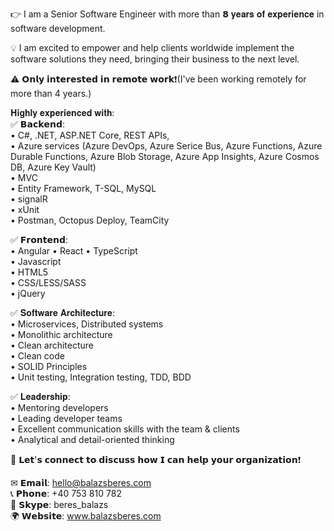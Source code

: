 👉 I am a Senior Software Engineer with more than 𝟴 𝐲𝐞𝐚𝐫𝐬 𝐨𝐟 𝐞𝐱𝐩𝐞𝐫𝐢𝐞𝐧𝐜𝐞 in software development. 

💡 I am excited to empower and help clients worldwide implement the software solutions they need, bringing their business to the next level.

⚠ 𝗢𝗻𝗹𝘆 𝗶𝗻𝘁𝗲𝗿𝗲𝘀𝘁𝗲𝗱 𝗶𝗻 𝗿𝗲𝗺𝗼𝘁𝗲 𝘄𝗼𝗿𝗸❗(I've been working remotely for more than 4 years.)

𝐇𝐢𝐠𝐡𝐥𝐲 𝐞𝐱𝐩𝐞𝐫𝐢𝐞𝐧𝐜𝐞𝐝 𝐰𝐢𝐭𝐡:  
✅ 𝗕𝗮𝗰𝗸𝗲𝗻𝗱:  
• C#, .NET, ASP.NET Core, REST APIs,  
• Azure services (Azure DevOps, Azure Serice Bus, Azure Functions, Azure Durable Functions, Azure Blob Storage, Azure App Insights, Azure Cosmos DB, Azure Key Vault)  
• MVC  
• Entity Framework, T-SQL, MySQL  
• signalR  
• xUnit  
• Postman, Octopus Deploy, TeamCity  

✅ 𝗙𝗿𝗼𝗻𝘁𝗲𝗻𝗱:  
• Angular
• React 
• TypeScript  
• Javascript  
• HTML5  
• CSS/LESS/SASS  
• jQuery  

✅ 𝐒𝐨𝐟𝐭𝐰𝐚𝐫𝐞 𝐀𝐫𝐜𝐡𝐢𝐭𝐞𝐜𝐭𝐮𝐫𝐞:  
• Microservices, Distributed systems   
• Monolithic architecture  
• Clean architecture  
• Clean code  
• SOLID Principles  
• Unit testing, Integration testing, TDD, BDD  

✅ 𝐋𝐞𝐚𝐝𝐞𝐫𝐬𝐡𝐢𝐩:  
• Mentoring developers  
• Leading developer teams  
• Excellent communication skills with the team & clients  
• Analytical and detail-oriented thinking  

🤝 𝗟𝗲𝘁'𝘀 𝗰𝗼𝗻𝗻𝗲𝗰𝘁 𝘁𝗼 𝗱𝗶𝘀𝗰𝘂𝘀𝘀 𝗵𝗼𝘄 𝗜 𝗰𝗮𝗻 𝗵𝗲𝗹𝗽 𝘆𝗼𝘂𝗿 𝗼𝗿𝗴𝗮𝗻𝗶𝘇𝗮𝘁𝗶𝗼𝗻❗  

✉ 𝗘𝗺𝗮𝗶𝗹: hello@balazsberes.com  
📞 𝗣𝗵𝗼𝗻𝗲: +40 753 810 782  
💬 𝗦𝗸𝘆𝗽𝗲: beres_balazs  
🌍 𝗪𝗲𝗯𝘀𝗶𝘁𝗲: www.balazsberes.com
